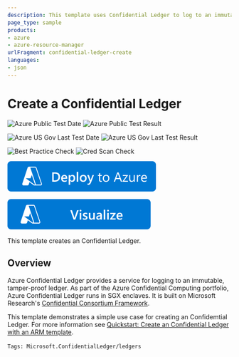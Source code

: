 ```yaml
---
description: This template uses Confidential Ledger to log to an immutable, tamper-proof ledger.
page_type: sample
products:
- azure
- azure-resource-manager
urlFragment: confidential-ledger-create
languages:
- json
---
```

# Create a Confidential Ledger

![Azure Public Test Date](https://azurequickstartsservice.blob.core.windows.net/badges/quickstarts/microsoft.confidentialledger/confidential-ledger-create/PublicLastTestDate.svg)
![Azure Public Test Result](https://azurequickstartsservice.blob.core.windows.net/badges/quickstarts/microsoft.confidentialledger/confidential-ledger-create/PublicDeployment.svg)

![Azure US Gov Last Test Date](https://azurequickstartsservice.blob.core.windows.net/badges/quickstarts/microsoft.confidentialledger/confidential-ledger-create/FairfaxLastTestDate.svg)
![Azure US Gov Last Test Result](https://azurequickstartsservice.blob.core.windows.net/badges/quickstarts/microsoft.confidentialledger/confidential-ledger-create/FairfaxDeployment.svg)

![Best Practice Check](https://azurequickstartsservice.blob.core.windows.net/badges/quickstarts/microsoft.confidentialledger/confidential-ledger-create/BestPracticeResult.svg)
![Cred Scan Check](https://azurequickstartsservice.blob.core.windows.net/badges/quickstarts/microsoft.confidentialledger/confidential-ledger-create/CredScanResult.svg)

[![Deploy To Azure](https://raw.githubusercontent.com/Azure/azure-quickstart-templates/master/1-CONTRIBUTION-GUIDE/images/deploytoazure.svg?sanitize=true)](https://portal.azure.com/#create/Microsoft.Template/uri/https%3A%2F%2Fraw.githubusercontent.com%2FAzure%2Fazure-quickstart-templates%2Fmaster%2Fquickstarts%2Fmicrosoft.confidentialledger%2Fconfidential-ledger-create%2Fazuredeploy.json)

[![Visualize](https://raw.githubusercontent.com/Azure/azure-quickstart-templates/master/1-CONTRIBUTION-GUIDE/images/visualizebutton.svg?sanitize=true)](http://armviz.io/#/?load=https%3A%2F%2Fraw.githubusercontent.com%2FAzure%2Fazure-quickstart-templates%2Fmaster%2Fquickstarts%2Fmicrosoft.confidentialledger%2Fconfidential-ledger-create%2Fazuredeploy.json)

This template creates an Confidential Ledger.

## Overview

Azure Confidential Ledger provides a service for logging to an immutable, tamper-proof ledger. As part of the Azure Confidential Computing portfolio, Azure Confidential Ledger runs in SGX enclaves. It is built on Microsoft Research's [Confidential Consortium Framework](https://www.microsoft.com/research/project/confidential-consortium-framework/).

This template demonstrates a simple use case for creating an Confidemtial Ledger. For more information see [Quickstart: Create an Confidential Ledger with an ARM template](/azure/confidential-ledger/quickstart-template).

`Tags: Microsoft.ConfidentialLedger/ledgers`
